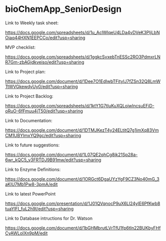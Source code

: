 # bioChemApp_SeniorDesign


Link to Weekly task sheet:

https://docs.google.com/spreadsheets/d/1u_AclWlqeU4LDa4vDVeK3PIjLbNOiaq44HXN1EEPCCo/edit?usp=sharing

MVP checklist:

https://docs.google.com/spreadsheets/d/1ggkcSvxebTnESSc2RO3PdmxrLNR7Gm-zbAGjdkveiso/edit?usp=sharing

Link to Project plan:

https://docs.google.com/document/d/1Dee7O1EdIwbTFityIJ7fZSn32Q8LmWTtWVGkewdyUy0/edit?usp=sharing

Link to Project Backlog:

https://docs.google.com/spreadsheets/d/1ktY1G7tluKuXQLoiwlncsuEFiD-oRuO-6fFmuu4jT50/edit?usp=sharing

Link to Documentation:

https://docs.google.com/document/d/1DTMJKezT4y24ELtitQ7g1imXq83VmCM1UBYlmxYQ9gc/edit?usp=sharing

Link to future suggestions:

https://docs.google.com/document/d/1L07QE2qhCg8ik21Sp28a-6wr_kQC5_y3FRTDJ9B91mw/edit?usp=sharing

Link to Enzyme Definitions: 

https://docs.google.com/document/d/1ORGct6DgaUYzYgF9CZ3No40mG_3aKlU7Mb1Pw8-3pmA/edit

Link to latest PowerPoint 

https://docs.google.com/presentation/d/1J01QVqnocP9uX6Ll24yIE6PfKwb8tuaYlFI_fuL2h9I/edit?usp=sharing

Link to Database intructions for Dr. Watson

https://docs.google.com/document/d/1bGHMbrutLVrTfU1fp6tIn22BUKbyFHfCyAWLoIXn9pM/edit


